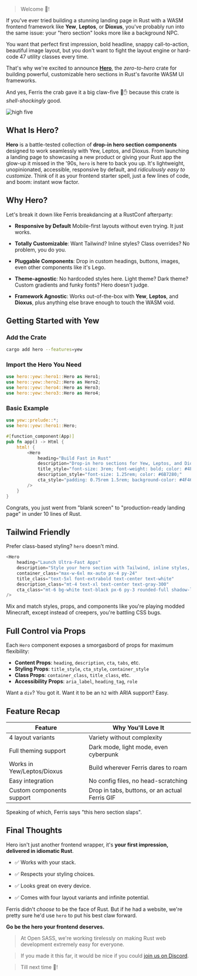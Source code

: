 > Welcome 👋!

If you've ever tried building a stunning landing page in Rust with a WASM frontend framework like **Yew**, **Leptos**, or **Dioxus**, you've probably run into the same issue: your "hero section" looks more like a background NPC.

You want that perfect first impression, bold headline, snappy call-to-action, beautiful image layout, but you don't want to fight the layout engine or hard-code 47 utility classes every time.

That's why we're excited to announce [**Hero**](https://crates.io/crates/hero), the _zero-to-hero_ crate for building powerful, customizable hero sections in Rust's favorite WASM UI frameworks.

And yes, Ferris the crab gave it a big claw-five 🦀✋ because this crate is _shell-shockingly_ good.

![high five](https://c.tenor.com/wqe1eEp7Bb0AAAAC/tenor.gif)

## What Is Hero?

**Hero** is a battle-tested collection of **drop-in hero section components** designed to work seamlessly with Yew, Leptos, and Dioxus. From launching a landing page to showcasing a new product or giving your Rust app the glow-up it missed in the '90s, `hero` is here to back you up. It's lightweight, unopinionated, accessible, responsive by default, and _ridiculously easy to customize_. Think of it as your frontend starter spell, just a few lines of code, and boom: instant wow factor.

## Why Hero?

Let's break it down like Ferris breakdancing at a RustConf afterparty:

- **Responsive by Default** Mobile-first layouts without even trying. It just works.

- **Totally Customizable**: Want Tailwind? Inline styles? Class overrides? No problem, you do you.

- **Pluggable Components**: Drop in custom headings, buttons, images, even other components like it's Lego.

- **Theme-agnostic**: No hardcoded styles here. Light theme? Dark theme? Custom gradients and funky fonts? Hero doesn't judge.

- **Framework Agnostic**: Works out-of-the-box with **Yew**, **Leptos**, and **Dioxus**, plus anything else brave enough to touch the WASM void.

## Getting Started with Yew

### Add the Crate

```bash
cargo add hero --features=yew
```

### Import the Hero You Need

```rust
use hero::yew::hero1::Hero as Hero1;
use hero::yew::hero2::Hero as Hero2;
use hero::yew::hero4::Hero as Hero3;
use hero::yew::hero3::Hero as Hero4;
```

### Basic Example

```rust
use yew::prelude::*;
use hero::yew::hero1::Hero;

#[function_component(App)]
pub fn app() -> Html {
    html! {
        <Hero
            heading="Build Fast in Rust"
            description="Drop-in hero sections for Yew, Leptos, and Dioxus."
            title_style="font-size: 3rem; font-weight: bold; color: #4F46E5;"
            description_style="font-size: 1.25rem; color: #6B7280;"
            cta_style="padding: 0.75rem 1.5rem; background-color: #4F46E5; color: white; border-radius: 0.5rem;"
        />
    }
}
```

Congrats, you just went from "blank screen" to "production-ready landing page" in under 10 lines of Rust.

## Tailwind Friendly

Prefer class-based styling? `hero` doesn't mind.

```rust
<Hero
    heading="Launch Ultra-Fast Apps"
    description="Style your hero section with Tailwind, inline styles, or any CSS framework."
    container_class="max-w-6xl mx-auto px-4 py-24"
    title_class="text-5xl font-extrabold text-center text-white"
    description_class="mt-4 text-xl text-center text-gray-300"
    cta_class="mt-6 bg-white text-black px-6 py-3 rounded-full shadow-lg hover:bg-gray-100"
/>
```

Mix and match styles, props, and components like you're playing modded Minecraft, except instead of creepers, you're battling CSS bugs.

## Full Control via Props

Each `Hero` component exposes a smorgasbord of props for maximum flexibility:

- **Content Props**: `heading`, `description`, `cta`, `tabs`, etc.
- **Styling Props**: `title_style`, `cta_style`, `container_style`
- **Class Props**: `container_class`, `title_class`, etc.
- **Accessibility Props**: `aria_label`, `heading_tag`, `role`

Want a `div`? You got it. Want it to be an `h2` with ARIA support? Easy.

## Feature Recap

| Feature                    | Why You'll Love It                             |
| -------------------------- | ---------------------------------------------- |
| 4 layout variants          | Variety without complexity                     |
| Full theming support       | Dark mode, light mode, even cyberpunk          |
| Works in Yew/Leptos/Dioxus | Build wherever Ferris dares to roam            |
| Easy integration           | No config files, no head-scratching            |
| Custom components support  | Drop in tabs, buttons, or an actual Ferris GIF |

Speaking of which, Ferris says "this hero section slaps".

## Final Thoughts

Hero isn't just another frontend wrapper, it's **your first impression, delivered in idiomatic Rust**.

- ✅ Works with your stack.

- ✅ Respects your styling choices.

- ✅ Looks great on every device.

- ✅ Comes with four layout variants and infinite potential.

Ferris didn't _choose_ to be the face of Rust. But if he had a website, we're pretty sure he'd use `hero` to put his best claw forward.

**Go be the hero your frontend deserves.**

> At Open SASS, we're working tirelessly on making Rust web development extremely easy for everyone.

> If you made it this far, it would be nice if you could [join us on Discord](https://discord.gg/b5JbvHW5nv).

> Till next time 👋!
